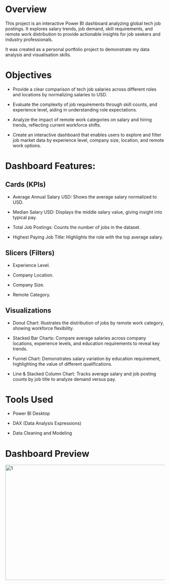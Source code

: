 # Overview
This project is an interactive Power BI dashboard analyzing global tech job postings. It explores salary trends, job demand, skill requirements, and remote work distribution to provide actionable insights for job seekers and industry professionals.

It was created as a personal portfolio project to demonstrate my data analysis and visualisation skills.

# Objectives
- Provide a clear comparison of tech job salaries across different roles and locations by normalizing salaries to USD.

- Evaluate the complexity of job requirements through skill counts, and experience level, aiding in understanding role expectations.

- Analyze the impact of remote work categories on salary and hiring trends, reflecting current workforce shifts.

- Create an interactive dashboard that enables users to explore and filter job market data by experience level, company size, location, and remote work options.

# Dashboard Features:
## Cards (KPIs)
- Average Annual Salary USD: Shows the average salary normalized to USD.

- Median Salary USD: Displays the middle salary value, giving insight into typical pay.

- Total Job Postings: Counts the number of jobs in the dataset.

- Highest Paying Job Title: Highlights the role with the top average salary.

## Slicers (Filters)
  - Experience Level.
 
  - Company Location.
 
  - Company Size.
 
  - Remote Category.
 
## Visualizations
- Donut Chart: Illustrates the distribution of jobs by remote work category, showing workforce flexibility.

- Stacked Bar Charts: Compare average salaries across company locations, experience levels, and education requirements to reveal key trends.

- Funnel Chart: Demonstrates salary variation by education requirement, highlighting the value of different qualifications.

- Line & Stacked Column Chart: Tracks average salary and job posting counts by job title to analyze demand versus pay.


# Tools Used
- Power BI Desktop

- DAX (Data Analysis Expressions)

- Data Cleaning and Modeling

# Dashboard Preview
<img width="658" height="364" alt="1" src="https://github.com/user-attachments/assets/b54d0dbb-ebef-4ea4-87f2-9d735fc274c8" />



